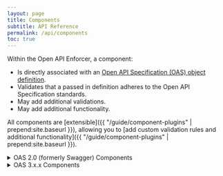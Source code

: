```yaml
---
layout: page
title: Components
subtitle: API Reference
permalink: /api/components
toc: true
---
```


Within the Open API Enforcer, a component:

- Is directly associated with an [Open API Specification (OAS) object definition](https://github.com/OAI/OpenAPI-Specification/tree/master/versions).
- Validates that a passed in definition adheres to the Open API Specification standards.
- May add additional validations.
- May add additional functionality.

All components are [extensible]({{ "/guide/component-plugins"  | prepend:site.baseurl }}), allowing you to [add custom validation rules and additional functionality]({{ "/guide/component-plugins"  | prepend:site.baseurl }}). 

<details>
<summary bold>OAS 2.0 (formerly Swagger) Components</summary>
<div>{% include v2_0-components.html %}</div>
</details>

<details><summary bold>OAS 3.x.x Components</summary>
<div>
{% include v3_0-components.html %}
</div>
</details>
